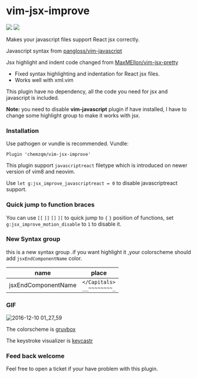 # vim-jsx-improve

[![](http://img.shields.io/github/issues/neoclide/vim-jsx-improve.svg)](https://github.com/neoclide/vim-jsx-improve/issues)
[![](http://img.shields.io/badge/license-MIT-blue.svg)](LICENSE)

Makes your javascript files support React jsx correctly.

Javascript syntax from [pangloss/vim-javascript](https://github.com/pangloss/vim-javascript)

Jsx highlight and indent code changed from [MaxMEllon/vim-jsx-pretty](https://github.com/MaxMEllon/vim-jsx-pretty)

- Fixed syntax highlighting and indentation for React jsx files.
- Works well with xml.vim

This plugin have no dependency, all the code you need for jsx and javascript is
included.

**Note:** you need to disable **vim-javascript** plugin if have installed, I have to
change some highlight group to make it works with jsx.

### Installation

Use pathogen or vundle is recommended. Vundle:

    Plugin 'chemzqm/vim-jsx-improve'

This plugin support `javascriptreact` filetype which is introduced on newer
version of vim8 and neovim.

Use `let g:jsx_improve_javascriptreact = 0` to disable javascriptreact support.

### Quick jump to function braces

You can use `[[` `]]` `[]` `][` to quick jump to `{` `}` position of functions, set `g:jsx_improve_motion_disable` to `1` to disable it.
### New Syntax group
this is a new syntax group .if you want highlight it ,your colorscheme should  add `jsxEndComponentName` color.

|name|place|
|---|---|
|jsxEndComponentName| `</Capitals>`<br />`__~~~~~~~~_` |
### GIF

![2016-12-10 01_27_59](https://cloud.githubusercontent.com/assets/251450/21058283/26d3b946-be78-11e6-8b1e-78e146ec3496.gif)

The colorscheme is [gruvbox](https://github.com/morhetz/gruvbox)

The keystroke visualizer is [keycastr](https://github.com/sdeken/keycastr)

### Feed back welcome

Feel free to open a ticket if your have problem with this plugin.
